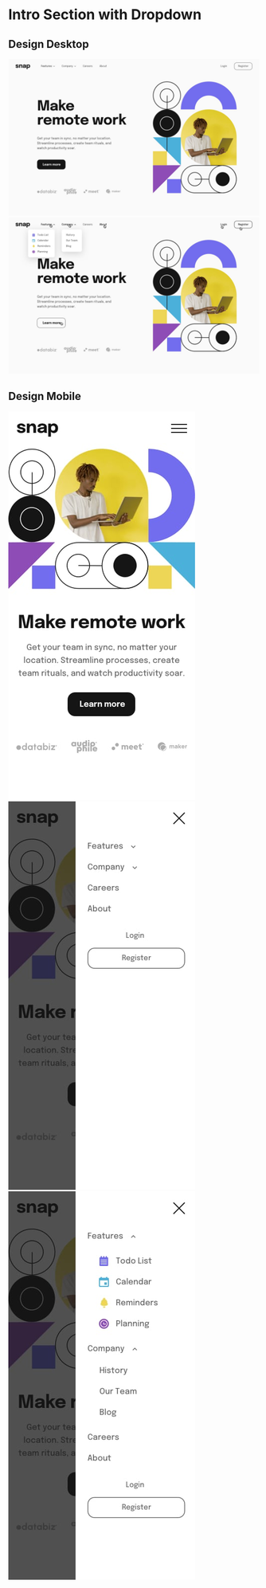 # Intro Section with Dropdown
## Design Desktop
<img src="./design/desktop-design.jpg">
<img src="./design/active-states.jpg">

## Design Mobile
<img src="./design/mobile-design.jpg">
<img src="./design/mobile-menu-collapsed.jpg">
<img src="./design/mobile-menu-expanded.jpg">